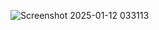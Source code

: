 ![Screenshot 2025-01-12 033113](https://github.com/user-attachments/assets/15300d70-06fa-4c30-8c6d-f01986ab8643)
